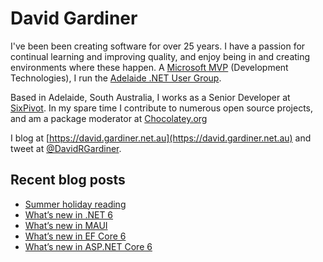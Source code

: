# David Gardiner

I've been been creating software for over 25 years. I have a passion for continual learning and improving quality, and enjoy being in and creating environments where these happen. A [Microsoft MVP](https://mvp.microsoft.com/en-us/PublicProfile/5001655) (Development Technologies), I run the [Adelaide .NET User Group](https://www.adnug.net).

Based in Adelaide, South Australia, I works as a Senior Developer at [SixPivot](https://www.sixpivot.com.au). In my spare time I contribute to numerous open source projects, and am a package moderator at [Chocolatey.org](https://chocolatey.org)

I blog at [https://david.gardiner.net.au](https://david.gardiner.net.au) and tweet at [@DavidRGardiner](https://twitter.com/DavidRGardiner).

## Recent blog posts

<!--START_SECTION:posts-->
* [Summer holiday reading](https:&#x2F;&#x2F;david.gardiner.net.au&#x2F;2021&#x2F;12&#x2F;summer-holiday-reading.html)
* [What’s new in .NET 6](https:&#x2F;&#x2F;david.gardiner.net.au&#x2F;2021&#x2F;11&#x2F;dotnet-6.html)
* [What’s new in MAUI](https:&#x2F;&#x2F;david.gardiner.net.au&#x2F;2021&#x2F;11&#x2F;maui.html)
* [What’s new in EF Core 6](https:&#x2F;&#x2F;david.gardiner.net.au&#x2F;2021&#x2F;11&#x2F;ef-core-6.html)
* [What’s new in ASP.NET Core 6](https:&#x2F;&#x2F;david.gardiner.net.au&#x2F;2021&#x2F;11&#x2F;aspnet-core-6.html)
<!--END_SECTION:posts-->